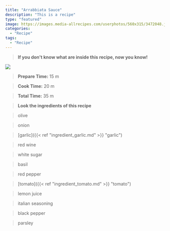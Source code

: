 ```yaml
---
title: "Arrabbiata Sauce"
description: "This is a recipe"
type: "featured"
image: https://images.media-allrecipes.com/userphotos/560x315/3472048.jpg
categories: 
  - "Recipe"
tags: 
  - "Recipe"
---
```



>**If you don't know what are inside this recipe, now you know!**

![](../images/Recipes-Banner.jpg)
> **Prepare Time:** 15 m


> **Cook Time:** 20 m


> **Total Time:** 35 m

> **Look the ingredients of this recipe**

> olive

> onion

> [garlic]({{< ref "ingredient_garlic.md" >}} "garlic")

> red wine

> white sugar

> basil

> red pepper

> [tomato]({{< ref "ingredient_tomato.md" >}} "tomato")

> lemon juice

> italian seasoning

> black pepper

> parsley

